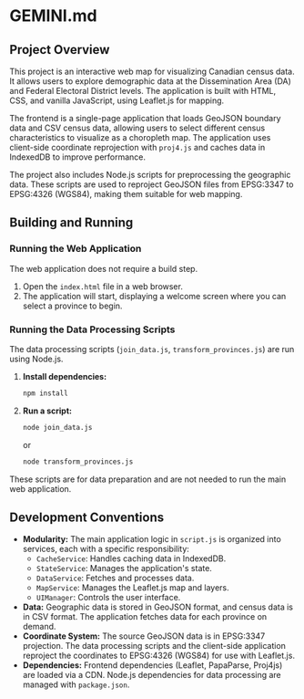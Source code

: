 # GEMINI.md

## Project Overview

This project is an interactive web map for visualizing Canadian census data. It allows users to explore demographic data at the Dissemination Area (DA) and Federal Electoral District levels. The application is built with HTML, CSS, and vanilla JavaScript, using Leaflet.js for mapping.

The frontend is a single-page application that loads GeoJSON boundary data and CSV census data, allowing users to select different census characteristics to visualize as a choropleth map. The application uses client-side coordinate reprojection with `proj4.js` and caches data in IndexedDB to improve performance.

The project also includes Node.js scripts for preprocessing the geographic data. These scripts are used to reproject GeoJSON files from EPSG:3347 to EPSG:4326 (WGS84), making them suitable for web mapping.

## Building and Running

### Running the Web Application

The web application does not require a build step.

1.  Open the `index.html` file in a web browser.
2.  The application will start, displaying a welcome screen where you can select a province to begin.

### Running the Data Processing Scripts

The data processing scripts (`join_data.js`, `transform_provinces.js`) are run using Node.js.

1.  **Install dependencies:**
    ```bash
    npm install
    ```

2.  **Run a script:**
    ```bash
    node join_data.js
    ```
    or
    ```bash
    node transform_provinces.js
    ```

These scripts are for data preparation and are not needed to run the main web application.

## Development Conventions

*   **Modularity:** The main application logic in `script.js` is organized into services, each with a specific responsibility:
    *   `CacheService`: Handles caching data in IndexedDB.
    *   `StateService`: Manages the application's state.
    *   `DataService`: Fetches and processes data.
    *   `MapService`: Manages the Leaflet.js map and layers.
    *   `UIManager`: Controls the user interface.
*   **Data:** Geographic data is stored in GeoJSON format, and census data is in CSV format. The application fetches data for each province on demand.
*   **Coordinate System:** The source GeoJSON data is in EPSG:3347 projection. The data processing scripts and the client-side application reproject the coordinates to EPSG:4326 (WGS84) for use with Leaflet.js.
*   **Dependencies:** Frontend dependencies (Leaflet, PapaParse, Proj4js) are loaded via a CDN. Node.js dependencies for data processing are managed with `package.json`.

